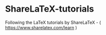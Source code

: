 # ShareLaTeX-tutorials
Following the LaTeX tutorials by ShareLaTeX - ( https://www.sharelatex.com/learn )
